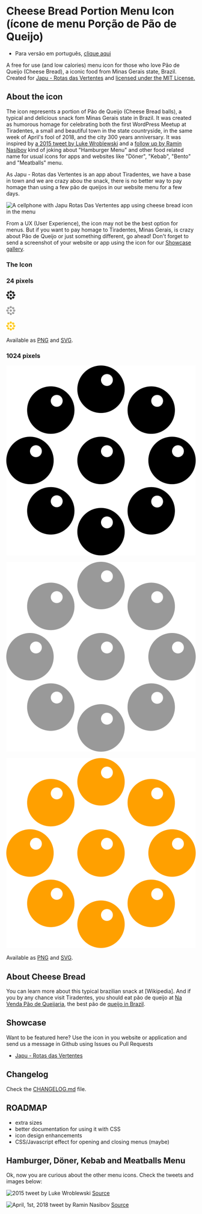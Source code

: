 # Cheese Bread Portion Menu Icon (ícone de menu Porção de Pão de Queijo)

* Para versão em português, [clique aqui](LEIAME.md)

A free for use (and low calories) menu icon for those who love Pão de Queijo (Cheese Bread), a iconic food from Minas Gerais state, Brazil. Created for [Japu - Rotas das Vertentes](https://www.japuapp.com.br/app/) and [licensed under the MIT License.](LICENSE)

## About the icon
The icon represents a portion of Pão de Queijo (Cheese Bread balls), a typical and delicious snack fom Minas Gerais state in Brazil. It was created as humorous homage for celebrating both the first WordPress Meetup at Tiradentes, a small and beautiful town in the state countryside, in the same week of April's fool of 2018, and the city 300 years anniversary. It was inspired by [a 2015 tweet by Luke Wroblewski](https://twitter.com/lukew/status/591296890030915585) and a [follow up by Ramin Nasibov](https://twitter.com/RaminNasibov/status/980481387684859904) kind of joking about "Hamburger Menu" and other food related name for usual icons for apps and websites like "Döner", "Kebab", "Bento" and "Meatballs" menu.

As Japu - Rotas das Vertentes is an app about Tiradentes, we have a base in town and we are crazy abou the snack, there is no better way to pay homage than using a few pão de queijos in our website menu for a few days.

![A cellphone with Japu Rotas Das Vertentes app using cheese bread icon in the menu](japuapp-com-br-app-cheese-bread-portion-menu-icon-1.jpg)

From a UX (User Experience), the icon may not be the best option for menus. But if you want to pay homage to Tiradentes, Minas Gerais, is crazy about Pão de Queijo or just something different, go ahead! Don't forget to send a screenshot of your website or app using the icon for our [Showcase gallery](README.md#showcase).

### The Icon

### 24 pixels

![Cheese Bread Portion menu icon - Black](/icons/png/24px/cheese-bread-portion-icon-black-24px.png)

![Cheese Bread Portion menu icon - Gray](/icons/png/24px/cheese-bread-portion-icon-gray-24px.png)

![Cheese Bread Portion menu icon - Japu's Yellow](/icons/png/24px/cheese-bread-portion-icon-japu-yellow-24px.png)

Available as [PNG](/icons/png/24px/) and [SVG](/icons/svg/24px/).

### 1024 pixels

![Cheese Bread Portion menu icon - Black](/icons/png/1024px/cheese-bread-portion-icon-black-1024px.png)

![Cheese Bread Portion menu icon - Grey](/icons/png/1024px/cheese-bread-portion-icon-gray-1024px.png)

![Cheese Bread Portion menu icon - Japu Yellow](/icons/png/1024px/cheese-bread-portion-icon-japu-yellow-1024px.png)

Available as [PNG](/icons/png/1024px/) and [SVG](/icons/svg/1024px/).

## About Cheese Bread

You can learn more about this typical brazilian snack at [Wikipedia]. And if you by any chance visit Tiradentes, you should eat pão de queijo at [Na Venda Pão de Queijaria](https://www.navendapaodequeijaria.com.br/), the best pão de [queijo in Brazil](https://www.japuapp.com.br/app/#japu-card-292).

## Showcase

Want to be featured here? Use the icon in you website or application and send us a message in Github using Issues ou Pull Requests

- [Japu - Rotas das Vertentes](https://www.japuapp.com.br)

## Changelog
Check the [CHANGELOG.md](CHANGELOG.md) file.

## ROADMAP

- extra sizes
- better documentation for using it with CSS
- icon design enhancements
- CSS/Javascript effect for opening and closing menus (maybe)

## Hamburger, Döner, Kebab and Meatballs Menu

Ok, now you are curious about the other menu icons. Check the tweets and images below:

![2015 tweet by Luke Wroblewski](twitter-lukew-status-591296890030915585-a.jpg)
[Source](twitter-lukew-status-591296890030915585-a.jpg)

![April, 1st, 2018 tweet by Ramin Nasibov](twitter-raminnasibov-status-980481387684859904.jpg)
[Source](https://twitter.com/RaminNasibov/status/980481387684859904)